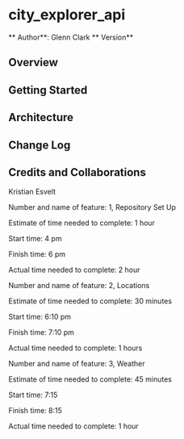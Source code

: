 # city_explorer_api

** Author**: Glenn Clark
** Version**

## Overview
<!-- Provide a high level overview of what this application is and why you are building it, beyond the fact that it's an assignment for this class. (i.e. What's your problem domain?) -->
## Getting Started
<!-- What are the steps that a user must take in order to build this app on their own machine and get it running? -->

## Architecture
<!-- Provide a detailed description of the application design. What technologies (languages, libraries, etc) you're using, and any other relevant design information. -->
## Change Log
<!-- Use this area to document the iterative changes made to your application as each feature is successfully implemented. Use time stamps. Here's an examples:

01-01-2001 4:59pm - Application now has a fully-functional express server, with a GET route for the location resource.  -->

## Credits and Collaborations

Kristian Esvelt

<!-- Give credit (and a link) to other people or resources that helped you build this application. -->

Number and name of feature: 1, Repository Set Up

Estimate of time needed to complete: 1 hour

Start time: 4 pm

Finish time: 6 pm

Actual time needed to complete: 2 hour

Number and name of feature: 2, Locations

Estimate of time needed to complete: 30 minutes

Start time: 6:10 pm

Finish time: 7:10 pm

Actual time needed to complete: 1 hours

Number and name of feature: 3, Weather

Estimate of time needed to complete: 45 minutes

Start time: 7:15

Finish time: 8:15

Actual time needed to complete: 1 hour

